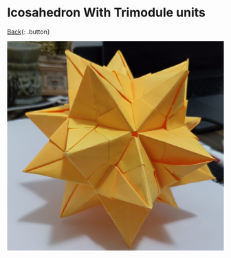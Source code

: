 # Icosahedron With Trimodule units
[Back](./index.md){: .button}

![Ico](../../assets/origami/icosahedron/trimodule-icosahedron.jpg)
